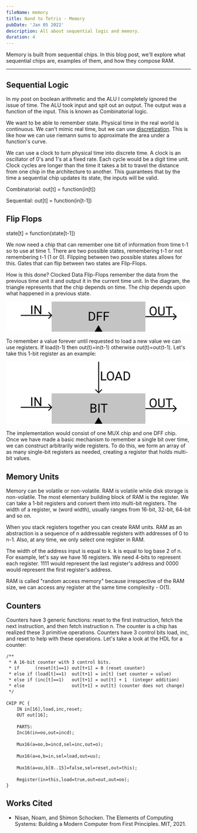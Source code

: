 ```yaml
---
fileName: memory
title: Nand to Tetris - Memory
pubDate: 'Jan 05 2022'
description: All about sequential logic and memory.
duration: 4
---
```


Memory is built from sequential chips. In this blog post, we'll explore what sequential chips are, examples of them, and how they compose RAM.

---

## Sequential Logic

In my post on boolean arithmetic and the ALU I completely ignored the issue of time. The ALU took input and spit out an output. The output was a function of the input. This is known as Combinatorial logic.

We want to be able to remember state. Physical time in the real world is continuous. We can't mimic real time, but we can use [discretization](https://en.wikipedia.org/wiki/Discretization). This is like how we can use riemann sums to approximate the area under a function's curve.

We can use a clock to turn physical time into discrete time. A clock is an oscillator of 0's and 1's at a fixed rate. Each cycle would be a digit time unit. Clock cycles are longer than the time it takes a bit to travel the distance from one chip in the architecture to another. This guarantees that by the time a sequential chip updates its state, the inputs will be valid.

Combinatorial: out[t] = function(in[t])

Sequential: out[t] = function(in[t-1])

## Flip Flops

state[t] = function(state[t-1])

We now need a chip that can remember one bit of information from time t-1 so to use at time 1. There are two possible states, remembering t-1 or not remembering t-1 (1 or 0). Flipping between two possible states allows for this. Gates that can flip between two states are Flip-Flops.

How is this done? Clocked Data Flip-Flops remember the data from the previous time unit it and output it in the current time unit. In the diagram, the triangle represents that the chip depends on time. The chip depends upon what happened in a previous state.

![DFF Diagram](../../../public/nand-tetris/dff.png)

To remember a value forever until requested to load a new value we can use registers. If load(t-1) then out(t)=in(t-1) otherwise out(t)=out(t-1). Let's take this 1-bit register as an example:

![Register Diagram](../../../public/nand-tetris/register.png)

The implementation would consist of one MUX chip and one DFF chip. Once we have made a basic mechanism to remember a single bit over time, we can construct arbitrarily wide registers. To do this, we form an array of as many single-bit registers as needed, creating a register that holds multi-bit values.

## Memory Units

Memory can be volatile or non-volatile. RAM is volatile while disk storage is non-volatile. The most elementary building block of RAM is the register. We can take a 1-bit registers and convert them into multi-bit registers. The width of a register, w (word width), usually ranges from 16-bit, 32-bit, 64-bit and so on.

When you stack registers together you can create RAM units. RAM as an abstraction is a sequence of n addressable registers with addresses of 0 to n-1. Also, at any time, we only select one register in RAM.

The width of the address input is equal to k. k is equal to log base 2 of n. For example, let's say we have 16 registers. We need 4-bits to represent each register. 1111 would represent the last register's address and 0000 would represent the first register's address.

RAM is called "random access memory" because irrespective of the RAM size, we can access any register at the same time complexity - O(1).

## Counters

Counters have 3 generic functions: reset to the first instruction, fetch the next instruction, and then fetch instruction n. The counter is a chip has realized these 3 primitive operations. Counters have 3 control bits load, inc, and reset to help with these operations. Let's take a look at the HDL for a counter:

```
/**
 * A 16-bit counter with 3 control bits.
 * if      (reset[t]==1) out[t+1] = 0 (reset counter)
 * else if (load[t]==1)  out[t+1] = in[t] (set counter = value)
 * else if (inc[t]==1)   out[t+1] = out[t] + 1  (integer addition)
 * else                  out[t+1] = out[t] (counter does not change)
 */

CHIP PC {
    IN in[16],load,inc,reset;
    OUT out[16];

    PARTS:
	Inc16(in=oo,out=incd);

	Mux16(a=oo,b=incd,sel=inc,out=o);

	Mux16(a=o,b=in,sel=load,out=uu);

	Mux16(a=uu,b[0..15]=false,sel=reset,out=this);

	Register(in=this,load=true,out=out,out=oo);
}
```

## Works Cited

- Nisan, Noam, and Shimon Schocken. The Elements of Computing Systems: Building a Modern Computer from First Principles. MIT, 2021.
